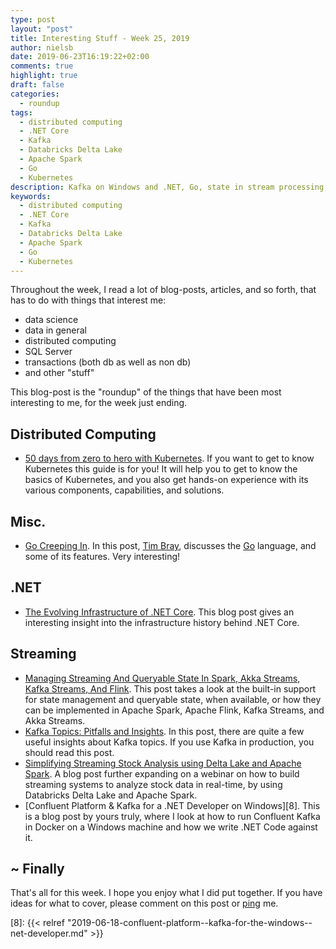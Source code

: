 ```yaml
---
type: post
layout: "post"
title: Interesting Stuff - Week 25, 2019
author: nielsb
date: 2019-06-23T16:19:22+02:00
comments: true
highlight: true
draft: false
categories:
  - roundup
tags:
  - distributed computing
  - .NET Core
  - Kafka
  - Databricks Delta Lake
  - Apache Spark
  - Go
  - Kubernetes 
description: Kafka on Windows and .NET, Go, state in stream processing, Kubernetes, and other interesting topics.
keywords:
  - distributed computing
  - .NET Core
  - Kafka
  - Databricks Delta Lake
  - Apache Spark
  - Go
  - Kubernetes    
---
```


Throughout the week, I read a lot of blog-posts, articles, and so forth, that has to do with things that interest me:

* data science
* data in general
* distributed computing
* SQL Server
* transactions (both db as well as non db)
* and other "stuff"

This blog-post is the "roundup" of the things that have been most interesting to me, for the week just ending.

<!--more-->

## Distributed Computing

* [50 days from zero to hero with Kubernetes][1]. If you want to get to know Kubernetes this guide is for you! It will help you to get to know the basics of Kubernetes, and you also get hands-on experience with its various components, capabilities, and solutions.

## Misc.

* [Go Creeping In][2]. In this post, [Tim Bray][tbray], discusses the [Go][3] language, and some of its features. Very interesting!

## .NET

* [The Evolving Infrastructure of .NET Core][4]. This blog post gives an interesting insight into the infrastructure history behind .NET Core. 

## Streaming

* [Managing Streaming And Queryable State In Spark, Akka Streams, Kafka Streams, And Flink][5]. This post takes a look at the built-in support for state management and queryable state, when available, or how they can be implemented in Apache Spark, Apache Flink, Kafka Streams, and Akka Streams.
* [Kafka Topics: Pitfalls and Insights][6]. In this post, there are quite a few useful insights about Kafka topics. If you use Kafka in production, you should read this post.
* [Simplifying Streaming Stock Analysis using Delta Lake and Apache Spark][7]. A blog post further expanding on a webinar on how to build streaming systems to analyze stock data in real-time, by using Databricks Delta Lake and Apache Spark.
* [Confluent Platform & Kafka for a .NET Developer on Windows][8]. This is a blog post by yours truly, where I look at how to run Confluent Kafka in Docker on a Windows machine and how we write .NET Code against it.

## ~ Finally

That's all for this week. I hope you enjoy what I did put together. If you have ideas for what to cover, please comment on this post or [ping][ma] me.

[ma]: mailto:niels.it.berglund@gmail.com
[mp]: https://blog.acolyer.org
[iq]: https://www.infoq.com/
[ew]: http://sqlonice.com/
[re]: http://blog.revolutionanalytics.com
[sqsk]: https://www.sqlskills.com
[mdaveyblog]: https://mdavey.wordpress.com/
[charlblog]: https://charlla.com/

[jovpop]: https://twitter.com/JovanPop_MSFT
[bobw]: https://twitter.com/bobwardms
[revod]: https://twitter.com/revodavid
[lonny]: https://twitter.com/sqL_handLe
[ewtw]: https://twitter.com/sqlOnIce
[buckw]: https://twitter.com/BuckWoodyMSFT
[mattw]: https://twitter.com/matthewwarren
[murba]: https://twitter.com/muratdemirbas
[daveda]: https://twitter.com/davidthecoder
[adcol]: https://twitter.com/adriancolyer
[jesrod]: https://twitter.com/jrdothoughts
[tomaz]: https://twitter.com/tomaz_tsql
[dataart]: https://twitter.com/dataartisans
[luis]: https://twitter.com/luis_de_sousa
[benstop]: https://twitter.com/benstopford
[conflu]: https://twitter.com/confluentinc
[tylert]: https://twitter.com/tyler_treat
[andrewng]: https://twitter.com/AndrewYNg
[lawr]: https://twitter.com/bytezn
[jue]: https://twitter.com/b0rk
[yan]: https://twitter.com/theburningmonk
[danny]: https://twitter.com/g9yuayon
[rmoff]: https://twitter.com/rmoff
[ryansw]: https://twitter.com/ryanswanstrom
[pabloc]: https://twitter.com/pabloc_ds
[mklep]: https://twitter.com/martinkl
[mdavey]: https://twitter.com/matt_davey
[jboner]: https://twitter.com/jboner
[joeduff]: https://twitter.com/funcOfJoe
[charl]: https://twitter.com/charllamprecht
[dbricks]: https://twitter.com/databricks
[adsit]: https://twitter.com/SitnikAdam
[vicky]: https://twitter.com/vickyharp
[dscentral]: https://twitter.com/DataScienceCtrl
[natemc]: https://twitter.com/natemcmaster
[ads]: https://twitter.com/azuredatastudio
[tbray]: https://twitter.com/timbray

[1]: https://azure.microsoft.com/mediahandler/files/resourcefiles/kubernetes-learning-path/Kubernetes%20Learning%20Path%20version1.0.pdf
[2]: https://www.tbray.org/ongoing/When/201x/2019/06/12/Go-Creeping-In
[3]: https://golang.org/
[4]: https://devblogs.microsoft.com/dotnet/the-evolving-infrastructure-of-net-core/
[5]: https://www.lightbend.com/blog/managing-streaming-and-queryable-state-in-spark-akka-streams-kafka-streams-flink
[6]: https://medium.com/thousandeyes-engineering/kafka-topics-pitfalls-and-insights-38bafc791a83
[7]: https://databricks.com/blog/2019/06/18/simplifying-streaming-stock-analysis-using-delta-lake-and-apache-spark-on-demand-webinar-and-faq-now-available.html
[8]: {{< relref "2019-06-18-confluent-platform--kafka-for-the-windows--net-developer.md" >}}
